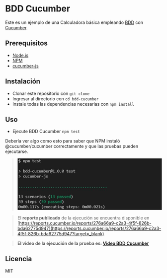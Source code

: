 # BDD Cucumber
Este es un ejemplo de una Calculadora básica empleando [BDD](https://en.wikipedia.org/wiki/Behavior-driven_development) con [Cucumber](https://cucumber.io/docs/cucumber).

## Prerequisitos

* [Node.js](http://nodejs.org?target=_blank)
* [NPM](http://npmjs.org?target=_blank)
* [cucumber-js](https://github.com/cucumber/cucumber-js?target=_blank)

## Instalación

* Clonar este repositorio con `git clone`
* Ingresar al directorio con `cd bdd-cucumber`
* Instale todas las dependencias necesarias con `npm install`

## Uso

* Ejecute BDD Cucumber `npm test`

Debería ver algo como esto para saber que NPM instaló @cucumber/cucumber correctamente y que las pruebas pueden ejecutarse.

>![image info](./images/1_test.jpg)

>El **reporte publicado** de la ejecución se encuentra disponible en [https://reports.cucumber.io/reports/276a66a9-c2a3-4f5f-826b-bda62775d947](https://reports.cucumber.io/reports/276a66a9-c2a3-4f5f-826b-bda62775d947?target=_blank)

>**El video de la ejecución de la prueba es: [Video BDD Cucumber](./images/bdd-cucumber.pm4)**

## Licencia
MIT
